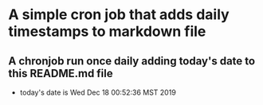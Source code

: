 A simple cron job that adds daily timestamps to markdown file
============================================================
## A chronjob run once daily adding today's date to this README.md file
* today's date is Wed Dec 18 00:52:36 MST 2019
